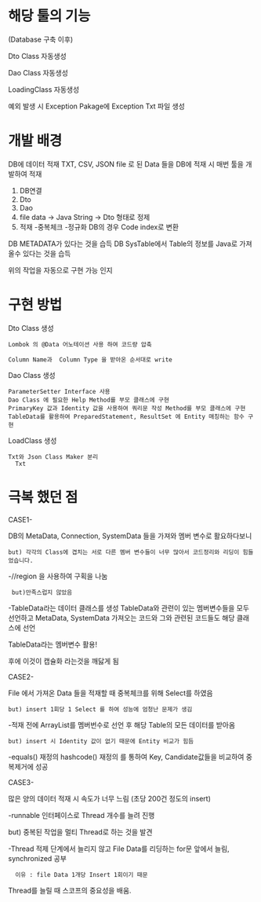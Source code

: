 # 해당 툴의 기능

  (Database 구축 이후)
  
  Dto Class 자동생성
  
  Dao Class 자동생성
  
  LoadingClass 자동생성
  
  예외 발생 시 Exception Pakage에 Exception Txt 파일 생성
  

# 개발 배경

DB에 데이터 적재
  TXT, CSV, JSON file 로 된 Data 들을 DB에 적재 시 매번 툴을 개발하여 적재
  1. DB연결
  2. Dto
  3. Dao
  4. file data -> Java String -> Dto 형태로 정제
  5. 적재
    -중복체크
    -정규화 DB의 경우 Code index로 변환
  
DB METADATA가 있다는 것을 습득
DB SysTable에서 Table의 정보를 Java로 가져 올수 있다는 것을 습득

위의 작업을 자동으로 구현 가능 인지

# 구현 방법
  
  Dto Class 생성
  
    Lombok 의 @Data 어노테이션 사용 하여 코드량 압축
    
    Column Name과  Column Type 을 받아온 순서대로 write
  
  Dao Class 생성
  
    ParameterSetter Interface 사용
    Dao Class 에 필요한 Help Method를 부모 클래스에 구현
    PrimaryKey 값과 Identity 값을 사용하여 쿼리문 작성 Method를 부모 클래스에 구현
    TableData를 활용하여 PreparedStatement, ResultSet 에 Entity 매칭하는 함수 구현
    
  LoadClass 생성
  
    Txt와 Json Class Maker 분리
      Txt 
      
    
    

# 극복 했던 점


  CASE1-
  
  DB의 MetaData, Connection, SystemData 들을 가져와 멤버 변수로 활요하다보니
  
    but) 각각의 Class에 겹치는 서로 다른 멤버 변수들이 너무 많아서 코드정리와 리딩이 힘들었습니다.
  
  -//region 을 사용하여 구획을 나눔
  
     but)만족스럽지 않았음
      
  -TableData라는 데이터 클래스를 생성 
    TableData와 관련이 있는 멤버변수들을 모두 선언하고 
    MetaData, SystemData 가져오는 코드와 그와 관련된 코드들도 해당 클래스에 선언
   
   TableData라는 멤버변수 활용!
   
   후에 이것이 캡슐화 라는것을 깨닳게 됨
   
   
   
   CASE2-
   
   File 에서 가져온 Data 들을 적재할 때 중복체크를 위해 Select를 하였음 
   
    but) insert 1회당 1 Select 를 하여 성능에 엄청난 문제가 생김
   
   -적재 전에 ArrayList를 멤버번수로 선언 후 해당 Table의 모든 데이터를 받아옴
   
    but) insert 시 Identity 값이 없기 때문에 Entity 비교가 힘듬
    
   -equals() 재정의 hashcode() 재정의 를 통하여 Key, Candidate값들을 비교하여 중복제거에 성공
   
   
   
   CASE3-
   
   많은 양의 데이터 적재 시 속도가 너무 느림 (초당 200건 정도의 insert)
   
   -runnable 인터페이스로 Thread 개수를 늘려 진행
   
   but) 중복된 작업을 멀티 Thread로 하는 것을 발견
   
   -Thread 적제 단계에서 늘리지 않고 File Data를 리딩하는 for문 앞에서 늘림, synchronized 공부
   
      이유 : file Data 1개당 Insert 1회이기 때문
      
   Thread를 늘릴 때 스코프의 중요성을 배움.

    
    
